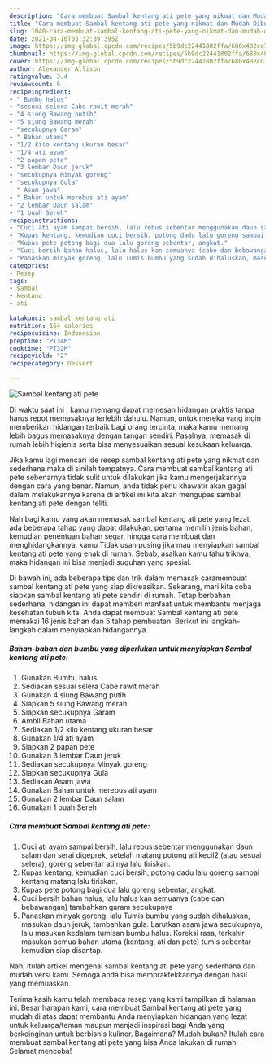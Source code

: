 ```yaml
---
description: "Cara membuat Sambal kentang ati pete yang nikmat dan Mudah Dibuat"
title: "Cara membuat Sambal kentang ati pete yang nikmat dan Mudah Dibuat"
slug: 1040-cara-membuat-sambal-kentang-ati-pete-yang-nikmat-dan-mudah-dibuat
date: 2021-04-16T03:32:39.395Z
image: https://img-global.cpcdn.com/recipes/5b9dc22441802ffa/680x482cq70/sambal-kentang-ati-pete-foto-resep-utama.jpg
thumbnail: https://img-global.cpcdn.com/recipes/5b9dc22441802ffa/680x482cq70/sambal-kentang-ati-pete-foto-resep-utama.jpg
cover: https://img-global.cpcdn.com/recipes/5b9dc22441802ffa/680x482cq70/sambal-kentang-ati-pete-foto-resep-utama.jpg
author: Alexander Allison
ratingvalue: 3.4
reviewcount: 6
recipeingredient:
- " Bumbu halus"
- "sesuai selera Cabe rawit merah"
- "4 siung Bawang putih"
- "5 siung Bawang merah"
- "secukupnya Garam"
- " Bahan utama"
- "1/2 kilo kentang ukuran besar"
- "1/4 ati ayam"
- "2 papan pete"
- "3 lembar Daun jeruk"
- "secukupnya Minyak goreng"
- "secukupnya Gula"
- " Asam jawa"
- " Bahan untuk merebus ati ayam"
- "2 lembar Daun salam"
- "1 buah Sereh"
recipeinstructions:
- "Cuci ati ayam sampai bersih, lalu rebus sebentar menggunakan daun salam dan serai digeprek, setelah matang potong ati kecil2 (atau sesuai selera), goreng sebentar ati nya lalu tiriskan."
- "Kupas kentang, kemudian cuci bersih, potong dadu lalu goreng sampai kentang matang lalu tiriskan."
- "Kupas pete potong bagi dua lalu goreng sebentar, angkat."
- "Cuci bersih bahan halus, lalu halus kan semuanya (cabe dan bebawangan) tambahkan garam secukupnya"
- "Panaskan minyak goreng, lalu Tumis bumbu yang sudah dihaluskan, masukan daun jeruk, tambahkan gula. Larutkan asam jawa secukupnya, lalu masukan kedalam tumisan bumbu halus. Koreksi rasa, terkahir masukan semua bahan utama (kentang, ati dan pete) tumis sebentar kemudian siap disantap."
categories:
- Resep
tags:
- sambal
- kentang
- ati

katakunci: sambal kentang ati 
nutrition: 164 calories
recipecuisine: Indonesian
preptime: "PT34M"
cooktime: "PT32M"
recipeyield: "2"
recipecategory: Dessert

---
```



![Sambal kentang ati pete](https://img-global.cpcdn.com/recipes/5b9dc22441802ffa/680x482cq70/sambal-kentang-ati-pete-foto-resep-utama.jpg)

Di waktu  saat ini , kamu memang dapat memesan hidangan praktis tanpa harus repot memasaknya terlebih dahulu. Namun, untuk mereka yang ingin memberikan hidangan terbaik bagi orang tercinta, maka kamu memang lebih bagus memasaknya dengan tangan sendiri. Pasalnya, memasak di rumah lebih higienis serta bisa menyesuaikan sesuai kesukaan keluarga.

Jika kamu lagi mencari ide resep sambal kentang ati pete yang nikmat dan sederhana,maka di sinilah tempatnya. Cara membuat sambal kentang ati pete  sebenarnya tidak sulit untuk dilakukan jika kamu mengerjakannya dengan cara yang benar. Namun, anda tidak perlu khawatir akan gagal dalam melakukannya 
karena di artikel ini kita akan mengupas sambal kentang ati pete dengan teliti.  



Nah bagi kamu yang akan memasak sambal kentang ati pete yang lezat, ada beberapa tahap yang dapat dilakukan, pertama memilih jenis bahan, kemudian penentuan bahan segar, hingga cara membuat dan menghidangkannya. kamu Tidak usah pusing jika mau menyiapkan sambal kentang ati pete yang enak di rumah. Sebab, asalkan kamu  tahu triknya, maka hidangan ini bisa menjadi suguhan yang spesial.

Di bawah ini, ada beberapa tips dan trik dalam memasak caramembuat sambal kentang ati pete yang siap dikreasikan. Sekarang, mari kita coba siapkan sambal kentang ati pete sendiri di rumah. Tetap berbahan sederhana, hidangan ini dapat memberi manfaat untuk membantu menjaga kesehatan tubuh kita. Anda dapat membuat Sambal kentang ati pete memakai 16 jenis bahan dan 5 tahap pembuatan. Berikut ini langkah-langkah dalam menyiapkan hidangannya.

<!--inarticleads1-->

##### Bahan-bahan dan bumbu yang diperlukan untuk menyiapkan Sambal kentang ati pete:

1. Gunakan  Bumbu halus
1. Sediakan sesuai selera Cabe rawit merah
1. Gunakan 4 siung Bawang putih
1. Siapkan 5 siung Bawang merah
1. Siapkan secukupnya Garam
1. Ambil  Bahan utama
1. Sediakan 1/2 kilo kentang ukuran besar
1. Gunakan 1/4 ati ayam
1. Siapkan 2 papan pete
1. Gunakan 3 lembar Daun jeruk
1. Sediakan secukupnya Minyak goreng
1. Siapkan secukupnya Gula
1. Sediakan  Asam jawa
1. Gunakan  Bahan untuk merebus ati ayam
1. Gunakan 2 lembar Daun salam
1. Gunakan 1 buah Sereh




<!--inarticleads2-->

##### Cara membuat Sambal kentang ati pete:

1. Cuci ati ayam sampai bersih, lalu rebus sebentar menggunakan daun salam dan serai digeprek, setelah matang potong ati kecil2 (atau sesuai selera), goreng sebentar ati nya lalu tiriskan.
1. Kupas kentang, kemudian cuci bersih, potong dadu lalu goreng sampai kentang matang lalu tiriskan.
1. Kupas pete potong bagi dua lalu goreng sebentar, angkat.
1. Cuci bersih bahan halus, lalu halus kan semuanya (cabe dan bebawangan) tambahkan garam secukupnya
1. Panaskan minyak goreng, lalu Tumis bumbu yang sudah dihaluskan, masukan daun jeruk, tambahkan gula. Larutkan asam jawa secukupnya, lalu masukan kedalam tumisan bumbu halus. Koreksi rasa, terkahir masukan semua bahan utama (kentang, ati dan pete) tumis sebentar kemudian siap disantap.




Nah, itulah artikel mengenai  sambal kentang ati pete  yang sederhana dan mudah versi kami. Semoga anda bisa mempraktekkannya dengan hasil yang memuaskan. 

Terima kasih kamu telah membaca resep yang kami tampilkan di halaman ini. Besar harapan kami, cara membuat  Sambal kentang ati pete yang mudah di atas dapat membantu Anda menyiapkan hidangan yang lezat untuk keluarga/teman maupun menjadi inspirasi bagi Anda yang berkeinginan untuk berbisnis kuliner. Bagaimana? Mudah bukan? Itulah cara membuat sambal kentang ati pete yang bisa Anda lakukan di rumah. Selamat mencoba!

